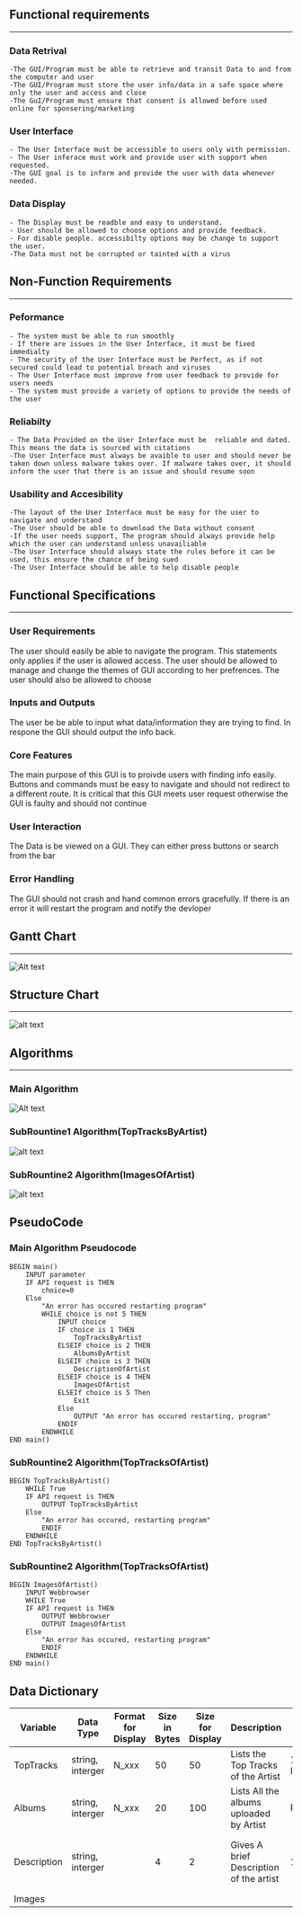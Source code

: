 ## Functional requirements
- - - 
### Data Retrival
    -The GUI/Program must be able to retrieve and transit Data to and from the computer and user
    -The GUI/Program must store the user info/data in a safe space where only the user and access and close
    -The GuI/Program must ensure that consent is allowed before used online for sponsering/marketing
### User Interface
    - The User Interface must be accessible to users only with permission. 
    - The User inferace must work and provide user with support when requested.
    -The GUI goal is to inform and provide the user with data whenever needed.
### Data Display
    - The Display must be readble and easy to understand. 
    - User should be allowed to choose options and provide feedback.
    - For disable people. accessibilty options may be change to support the user.
    -The Data must not be corrupted or tainted with a virus

## Non-Function Requirements
- - -
### Peformance
    - The system must be able to run smoothly
    - If there are issues in the User Interface, it must be fixed immedialty
    - The security of the User Interface must be Perfect, as if not secured could lead to potential breach and viruses
    - The User Interface must improve from user feedback to provide for users needs
    - The system must provide a variety of options to provide the needs of the user
### Reliabilty
    - The Data Provided on the User Interface must be  reliable and dated. This means the data is sourced with citations
    -The User Interface must always be avaible to user and should never be taken down unless malware takes over. If malware takes over, it should inform the user that there is an issue and should resume soon
### Usability and Accesibility
    -The layout of the User Interface must be easy for the user to navigate and understand
    -The User should be able to download the Data without consent
    -If the user needs support, The program should always provide help which the user can understand unless unavailiable
    -The User Interface should always state the rules before it can be used, this ensure the chance of being sued
    -The User Interface should be able to help disable people

## Functional Specifications
- - - 
### User Requirements
The user should easily be able to navigate the program. This statements only applies if the user is allowed access. The user should be allowed to manage and change the themes of GUI according to her prefrences. The user should also be allowed to choose

### Inputs and Outputs
The user be be able to input what data/information they are trying to find. In respone the GUI should output the info back.

### Core Features
The main purpose of this GUI is to proivde users with finding info easily. Buttons and commands must be easy to navigate and should not redirect to a different route. It is critical that this GUI meets user request otherwise the GUI is faulty and should not continue

### User Interaction
The Data is be viewed on a GUI. They can either press buttons or search from the bar

### Error Handling
The GUI should not crash and hand common errors gracefully. If there is an error it will restart the program and notify the devloper

## Gantt Chart
- - -
![Alt text](Screenshot%202025-03-10%20102117.png)

## Structure Chart
- - -
![alt text](<Structure Chart Done.png>)

## Algorithms
- - -
### Main Algorithm
![Alt text](Blank%20diagram%202.png)
### SubRountine1 Algorithm(TopTracksByArtist)
![alt text](<2 and 3 (1).png>)
### SubRountine2 Algorithm(ImagesOfArtist)
![alt text](<2 and 3 (2).png>)
## PseudoCode
### Main Algorithm Pseudocode
```
BEGIN main()
    INPUT parameter
    IF API request is THEN
        choice=0
    Else
        "An error has occured restarting program"
        WHILE choice is not 5 THEN
            INPUT choice
            IF choice is 1 THEN
                TopTracksByArtist
            ELSEIF choice is 2 THEN
                AlbumsByArtist
            ELSEIF choice is 3 THEN
                DescriptionOfArtist
            ELSEIF choice is 4 THEN
                ImagesOfArtist
            ELSEIf choice is 5 Then
                Exit
            Else 
                OUTPUT "An error has occured restarting, program"
            ENDIF
        ENDWHILE
END main()    
``` 
### SubRountine2 Algorithm(TopTracksOfArtist)
```
BEGIN TopTracksByArtist()
    WHILE True
    IF API request is THEN
        OUTPUT TopTracksByArtist
    Else
        "An error has occured, restarting program"
        ENDIF
    ENDWHILE
END TopTracksByArtist()    
```
### SubRountine2 Algorithm(TopTracksOfArtist)
```
BEGIN ImagesOfArtist()
    INPUT Webbrowser
    WHILE True
    IF API request is THEN
        OUTPUT Webbrowser
        OUTPUT ImagesOfArtist
    Else
        "An error has occured, restarting program"
        ENDIF
    ENDWHILE
END main()    
``` 
## Data Dictionary

Variable|Data Type|Format for Display|Size in Bytes|Size for Display|Description|Example|Validation|
|---|---|---|---|---|---|---|---
|TopTracks|string, interger|N_xxx|50|50|Lists the Top Tracks of the Artist|1. Numb 2. In the End |must be a valid string|
|Albums|string, interger|N_xxx|20|100|Lists All the albums uploaded by Artist|Perth_WA|must be a valid string|
|Description|string, interger||4|2|Gives A brief Description of the artist|19/20/2021|must be a valid date and correct format|
|Images|
